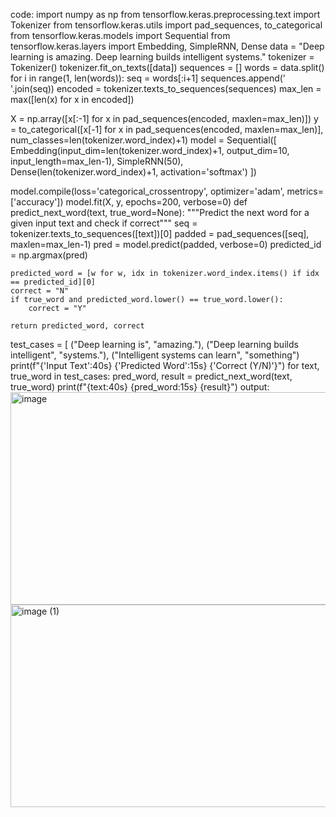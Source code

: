 code:
import numpy as np
from tensorflow.keras.preprocessing.text import Tokenizer
from tensorflow.keras.utils import pad_sequences, to_categorical
from tensorflow.keras.models import Sequential
from tensorflow.keras.layers import Embedding, SimpleRNN, Dense
data = "Deep learning is amazing. Deep learning builds intelligent systems."
tokenizer = Tokenizer()
tokenizer.fit_on_texts([data])
sequences = []
words = data.split()
for i in range(1, len(words)):
    seq = words[:i+1]
    sequences.append(' '.join(seq))
encoded = tokenizer.texts_to_sequences(sequences)
max_len = max([len(x) for x in encoded])

X = np.array([x[:-1] for x in pad_sequences(encoded, maxlen=max_len)])
y = to_categorical([x[-1] for x in pad_sequences(encoded, maxlen=max_len)],
                   num_classes=len(tokenizer.word_index)+1)
model = Sequential([
    Embedding(input_dim=len(tokenizer.word_index)+1, output_dim=10, input_length=max_len-1),
    SimpleRNN(50),
    Dense(len(tokenizer.word_index)+1, activation='softmax')
])

model.compile(loss='categorical_crossentropy', optimizer='adam', metrics=['accuracy'])
model.fit(X, y, epochs=200, verbose=0)
def predict_next_word(text, true_word=None):
    """Predict the next word for a given input text and check if correct"""
    seq = tokenizer.texts_to_sequences([text])[0]
    padded = pad_sequences([seq], maxlen=max_len-1)
    pred = model.predict(padded, verbose=0)
    predicted_id = np.argmax(pred)
   
    predicted_word = [w for w, idx in tokenizer.word_index.items() if idx == predicted_id][0]
    correct = "N"
    if true_word and predicted_word.lower() == true_word.lower():
        correct = "Y"
   
    return predicted_word, correct
test_cases = [
    ("Deep learning is", "amazing."),
    ("Deep learning builds intelligent", "systems."),
    ("Intelligent systems can learn", "something")
print(f"{'Input Text':40s} {'Predicted Word':15s} {'Correct (Y/N)'}")
for text, true_word in test_cases:
    pred_word, result = predict_next_word(text, true_word)
    print(f"{text:40s} {pred_word:15s} {result}")
    output:
    <img width="548" height="340" alt="image" src="https://github.com/user-attachments/assets/f32b0d71-f476-4bc4-bbad-4b1a8f9a96ec" />
   <img width="633" height="324" alt="image (1)" src="https://github.com/user-attachments/assets/dba9c074-8902-4144-8b20-ee917f8c7880" />
